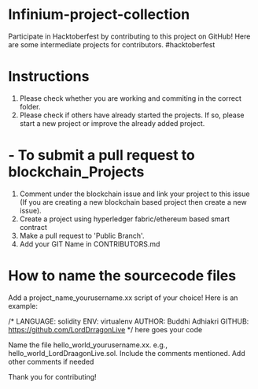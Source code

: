 # Infinium-project-collection
Participate in Hacktoberfest by contributing to this project on GitHub! Here are some intermediate projects for contributors. #hacktoberfest
 

# Instructions
1. Please check whether you are working and commiting in the correct folder.
2. Please check if others have already started the projects. If so, please start a new project or improve the already added project.

# - To submit a pull request to blockchain_Projects
1. Comment under the blockchain issue and link your project to this issue (If you are creating a new blockchain based project then create a new issue).
2. Create a project using hyperledger fabric/ethereum based smart contract
3. Make a pull request to 'Public Branch'.
4. Add your GIT Name in CONTRIBUTORS.md


# How to name the sourcecode files

Add a project_name_yourusername.xx script of your choice! Here is an example:

/* LANGUAGE: solidity
ENV: virtualenv
AUTHOR: Buddhi Adhiakri
GITHUB: https://github.com/LordDrragonLive
*/
here goes your code

Name the file hello_world_yourusername.xx. e.g., hello_world_LordDraagonLive.sol.
Include the comments mentioned. Add other comments if needed



Thank you for contributing!
